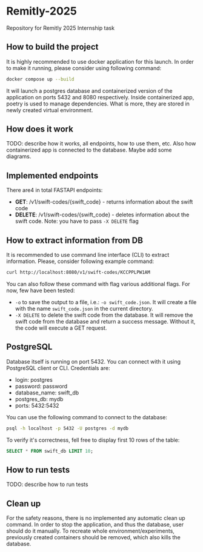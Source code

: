 # Remitly-2025
Repository for Remitly 2025 Internship task

## How to build the project
It is highly recommended to use docker application for this launch. In order to make it running, please consider using following command:
```bash
docker compose up --build
```

It will launch a postgres database and containerized version of the application on ports 5432 and 8080 respectively. Inside
containerized app, poetry is used to manage dependencies. What is more, they are stored in newly created virtual environment.

## How does it work
TODO: describe how it works, all endpoints, how to use them, etc. Also how containerized app is connected to the database. Maybe
add some diagrams.

## Implemented endpoints
There are4 in total FASTAPI endpoints:
- **GET**: /v1/swift-codes/{swift_code} - returns information about the swift code
- **DELETE**: /v1/swift-codes/{swift_code} - deletes information about the swift code. Note: you have to pass `-X DELETE` flag

## How to extract information from DB
It is recommended to use command line interface (CLI) to extract information. Please, consider following example command:
```bash
curl http://localhost:8080/v1/swift-codes/KCCPPLPW1AM
```

You can also follow these command with flag various additional flags. For now, few have been tested:
- `-o` to save the output to a file, i.e.: `-o swift_code.json`. It will create a file with the name `swift_code.json` in the current directory.
- `-X DELETE` to delete the swift code from the database. It will remove the swift code from the database and return a success message. Without it, the code will execute a GET request.

## PostgreSQL
Database itself is running on port 5432. You can connect with it using PostgreSQL client or CLI. Credentials are:
- login: postgres
- password: password
- database_name: swift_db
- postgres_db: mydb
- ports: 5432:5432

You can use the following command to connect to the database:
```bash
psql -h localhost -p 5432 -U postgres -d mydb
```

To verify it's correctness, fell free to display first 10 rows of the table:
```sql
SELECT * FROM swift_db LIMIT 10;
```

## How to run tests
TODO: describe how to run tests

## Clean up
For the safety reasons, there is no implemented any automatic clean up command. In order to stop the application, and thus the database, user should do it manually. To recreate whole environment/experiments, previously created containers should be removed, which also kills the database.